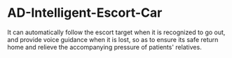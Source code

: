 # AD-Intelligent-Escort-Car
It can automatically follow the escort target when it is recognized to go out, and provide voice guidance when it is lost, so as to ensure its safe return home and relieve the accompanying pressure of patients' relatives.
